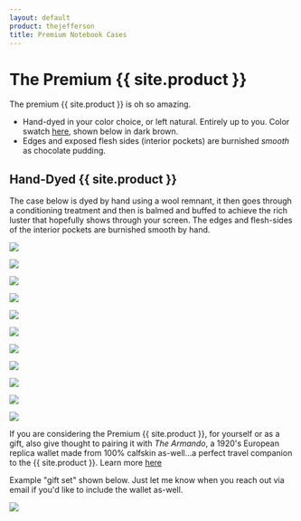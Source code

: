 ```yaml
---
layout: default
product: thejefferson
title: Premium Notebook Cases
---
```


# The Premium {{ site.product }}

The premium {{ site.product }} is oh so amazing.

- Hand-dyed in your color choice, or left natural. Entirely up to you. Color swatch [here](https://strathmereleather.b-cdn.net/leather%20dye%20color%20options.jpg), shown below in dark brown. 
- Edges and exposed flesh sides (interior pockets) are burnished _smooth_ as chocolate pudding. 

## Hand-Dyed {{ site.product }}

The case below is dyed by hand using a wool remnant, it then goes through a conditioning treatment and then is balmed and buffed to achieve the rich luster that hopefully shows through your screen. The edges and flesh-sides of the interior pockets are burnished smooth by hand.

![](assets/img/product-photos/final-product/hand-dyed/IMG_5211-1.jpeg)

![](assets/img/product-photos/final-product/hand-dyed/IMG_5212-1.jpeg)

![](assets/img/product-photos/final-product/hand-dyed/IMG_5213-1.jpeg)

![](assets/img/product-photos/final-product/hand-dyed/IMG_5224-1.jpeg)

![](assets/img/product-photos/final-product/hand-dyed/IMG_5225-1.jpeg)

![](assets/img/product-photos/final-product/hand-dyed/IMG_5226-1.jpeg)

![](assets/img/product-photos/final-product/hand-dyed/IMG_5227-1.jpeg)

![](assets/img/product-photos/final-product/hand-dyed/IMG_5229-1.jpeg)

![](assets/img/product-photos/final-product/hand-dyed/IMG_5230-1.jpeg)

![](assets/img/product-photos/final-product/hand-dyed/IMG_5231-1.jpeg)

![](assets/img/product-photos/final-product/hand-dyed/IMG_5232-1.jpeg)

If you are considering the Premium {{ site.product }}, for yourself or as a gift, also give thought to pairing it with _The Armando_, a 1920's European replica wallet made from 100% calfskin as-well...a perfect travel companion to the {{ site.product }}. Learn more [here](/giftset.html)

Example "gift set" shown below. Just let me know when you reach out via email if you'd like to include the wallet as-well.

![](assets/img/product-photos/IMG_5254-1.jpeg)